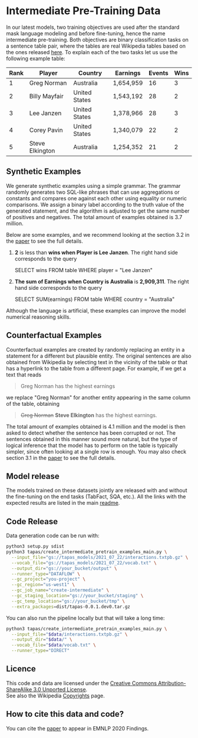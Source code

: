 # Intermediate Pre-Training Data

In our latest models, two training objectives are used after the standard mask
language modeling and before fine-tuning, hence the name intermediate pre-training. Both objectives are binary classification tasks on a sentence table pair, where the tables are real Wikipedia tables based on the ones released [here](https://github.com/google-research/tapas/blob/master/PRETRAIN_DATA.md). To explain each of the two tasks let us use the following example table:

| Rank | Player          | Country       | Earnings  | Events | Wins |
|------|-----------------|---------------|-----------|--------|------|
| 1    | Greg Norman     | Australia     | 1,654,959 | 16     | 3    |
| 2    | Billy Mayfair   | United States | 1,543,192 | 28     | 2    |
| 3    | Lee Janzen      | United States | 1,378,966 | 28     | 3    |
| 4    | Corey Pavin     | United States | 1,340,079 | 22     | 2    |
| 5    | Steve Elkington | Australia     | 1,254,352 | 21     | 2    |

## Synthetic Examples

We generate synthetic examples using a simple grammar.
The grammar randomly generates two SQL-like phrases that can use aggregations or constants and compares one against each other using equality or numeric comparisons.
We assign a binary label according to the truth value of the generated statement, and the algorithm is adjusted to get the same number of positives and negatives.
The total amount of examples obtained is 3.7 million.

Below are some examples, and we recommend looking at the section 3.2 in the [paper](https://www.aclweb.org/anthology/2020.findings-emnlp.27/) to see the full details.

1. **2** is less than **wins when Player is Lee Janzen**.
The right hand side corresponds to the query

    SELECT wins FROM table WHERE player = "Lee Janzen"

2. **The sum of Earnings when Country is Australia** is **2,909,311**.
The right hand side corresponds to the query

    SELECT SUM(earnings) FROM table WHERE country = "Australia"

Although the language is artificial, these examples can improve the model numerical reasoning skills.

## Counterfactual Examples

Counterfactual examples are created by randomly replacing an entity in a statement for a different but plausible entity.
The original sentences are also obtained from Wikipedia by selecting text in the vicinity of the table or that has a hyperlink to the table from a different page.
For example, if we get a text that reads

> Greg Norman has the highest earnings

we replace "Greg Norman" for another entity appearing in the same column of the table, obtaining

> ~~Greg Norman~~ **Steve Elkington** has the highest earnings.

The total amount of examples obtained is 4.1 million and the model is then asked to detect whether the sentence has been corrupted or not.
The sentences obtained in this manner sound more natural, but the type of logical inference
that the model has to perform on the table is typically simpler, since often looking at a single row is enough. You may also check section 3.1 in the [paper](https://www.aclweb.org/anthology/2020.findings-emnlp.27/) to see the full details.

## Model release

The models trained on these datasets jointly are released with and without the fine-tuning on the end tasks (TabFact, SQA, etc.). All the links with the expected results are listed in the main [readme](https://github.com/google-research/tapas/blob/master/README.md#models).

## Code Release

Data generation code can be run with:

```bash
python3 setup.py sdist
python3 tapas/create_intermediate_pretrain_examples_main.py \
  --input_file="gs://tapas_models/2021_07_22/interactions.txtpb.gz" \
  --vocab_file="gs://tapas_models/2021_07_22/vocab.txt" \
  --output_dir="gs://your_bucket/output" \
  --runner_type="DATAFLOW" \
  --gc_project="you-project" \
  --gc_region="us-west1" \
  --gc_job_name="create-intermediate" \
  --gc_staging_location="gs://your_bucket/staging" \
  --gc_temp_location="gs://your_bucket/tmp" \
  --extra_packages=dist/tapas-0.0.1.dev0.tar.gz
```

You can also run the pipeline locally but that will take a long time:

```bash
python3 tapas/create_intermediate_pretrain_examples_main.py \
  --input_file="$data/interactions.txtpb.gz" \
  --output_dir="$data/" \
  --vocab_file="$data/vocab.txt" \
  --runner_type="DIRECT"
```

## Licence

This code and data are licensed under the [Creative Commons Attribution-ShareAlike 3.0 Unported License](https://en.wikipedia.org/wiki/Wikipedia:Text_of_Creative_Commons_Attribution-ShareAlike_3.0_Unported_License).\
See also the Wikipedia [Copyrights](https://en.wikipedia.org/wiki/Wikipedia:Copyrights) page.

## How to cite this data and code?

You can cite the [paper](https://www.aclweb.org/anthology/2020.findings-emnlp.27/) to appear in
EMNLP 2020 Findings.
